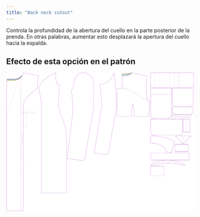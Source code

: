 ```yaml
---
title: "Back neck cutout"
---
```


Controla la profundidad de la abertura del cuello en la parte posterior de la prenda. En otras palabras, aumentar esto desplazará la apertura del cuello hacia la espalda.

## Efecto de esta opción en el patrón

![Esta imagen muestra el efecto de esta opción superponiendo varias variantes que tienen un valor diferente para esta opción](carlita_backneckcutout_sample.svg "Efecto de esta opción en el patrón")
